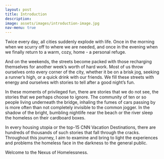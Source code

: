 ```yaml
---
layout: post
title: Introduction
description:
image: assets/images/introduction-image.jpg
nav-menu: true
---
```


Twice every day, all cities suddenly explode with life. Once in the morning when we scurry off to where we are needed, and once in the evening when we finally return to a warm, cozy, home - a personal refuge.

And on the weekends, the streets become packed with those recharging themselves for another week’s worth of hard work. Most of us throw ourselves onto every corner of the city, whether it be on a brisk jog, seeking a runner’s high, or a quick drink with our friends. We fill these streets with energy and ourselves with stories to tell after a good night’s fun.

In these moments of privileged fun, there are stories that we do not see, the stories that we perhaps choose to ignore. The community of ten or so people living underneath the bridge, inhaling the fumes of cars passing by is more often than not completely invisible to the common jogger. In the shadow of the bright, bumbling nightlife near the beach or the river sleep the homeless on their cardboard boxes.

In every housing utopia or the top-15 CNN Vacation Destinations, there are hundreds of thousands of such stories that fall through the cracks. Throughout this journey, I aim to examine and bring to light the experiences and problems the homeless face in the darkness to the general public.

Welcome to the Nexus of Homelessness.
